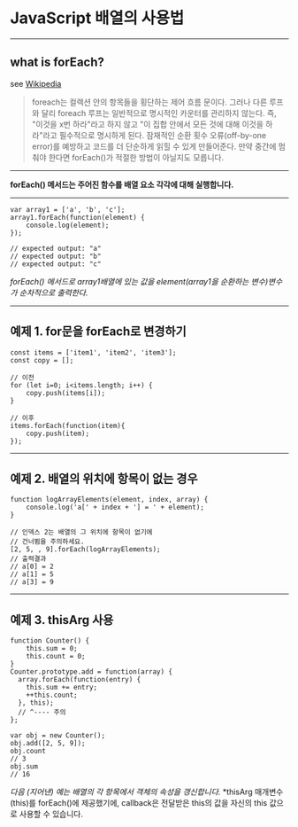 # JavaScript 배열의 사용법

----
## what is forEach?
see [Wikipedia](https://ko.wikipedia.org/wiki/Foreach_루프)

> foreach는 컬렉션 안의 항목들을 횡단하는 제어 흐름 문이다. 그러나 다른 루프와 달리 foreach 루프는 일반적으로 명시적인 카운터를 관리하지 않는다. 즉, "이것을 x번 하라"라고 하지 않고 "이 집합 안에서 모든 것에 대해 이것을 하라"라고 필수적으로 명시하게 된다. 잠재적인 순환 횟수 오류(off-by-one error)를 예방하고 코드를 더 단순하게 읽힐 수 있게 만들어준다. 만약 중간에 멈춰야 한다면 forEach()가 적절한 방법이 아닐지도 모릅니다.

----

**forEach() 메서드는 주어진 함수를 배열 요소 각각에 대해 실행합니다.**

----

    var array1 = ['a', 'b', 'c'];
    array1.forEach(function(element) {
        console.log(element);
    });

    // expected output: "a"
    // expected output: "b"
    // expected output: "c"

*forEach() 메서드로 array1배열에 있는 값을 element(array1을 순환하는 변수)변수가 순차적으로 출력한다.*

----
## 예제 1. for문을 forEach로 변경하기

    const items = ['item1', 'item2', 'item3'];
    const copy = [];

    // 이전
    for (let i=0; i<items.length; i++) {
        copy.push(items[i]);
    }

    // 이후
    items.forEach(function(item){
        copy.push(item);
    });

----
## 예제 2. 배열의 위치에 항목이 없는 경우
    function logArrayElements(element, index, array) {
        console.log('a[' + index + '] = ' + element);
    }

    // 인덱스 2는 배열의 그 위치에 항목이 없기에
    // 건너뜀을 주의하세요.
    [2, 5, , 9].forEach(logArrayElements);
    // 출력결과
    // a[0] = 2
    // a[1] = 5
    // a[3] = 9

----
## 예제 3. thisArg 사용
    function Counter() {
        this.sum = 0;
        this.count = 0;
    }
    Counter.prototype.add = function(array) {
      array.forEach(function(entry) {
        this.sum += entry;
        ++this.count;
      }, this);
      // ^---- 주의
    };

    var obj = new Counter();
    obj.add([2, 5, 9]);
    obj.count
    // 3
    obj.sum
    // 16

*다음 (지어낸) 예는 배열의 각 항목에서 객체의 속성을 갱신합니다.*
*thisArg 매개변수(this)를 forEach()에 제공했기에, callback은 전달받은 this의 값을 자신의 this 값으로 사용할 수 있습니다.